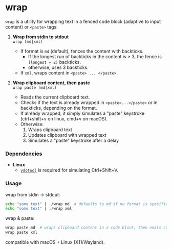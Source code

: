 # wrap

`wrap` is a utility for wrapping text in a fenced code block (adaptive to input content) or `<paste>` tags:

1. **Wrap from stdin to stdout**  
   `wrap [md|xml]`

   - If format is `md` (default), fences the content with backticks.
     - If the longest run of backticks in the content is ≥ 3, the fence is `(longest + 2)` backticks.
     - otherwise, uses 3 backticks.
   - If `xml`, wraps content in `<paste> ... </paste>`.

2. **Wrap clipboard content, then paste**  
   `wrap paste [md|xml]`

   - Reads the current clipboard text.
   - Checks if the text is already wrapped in `<paste>...</paste>` or in backticks, depending on the format.
   - If already wrapped, it simply simulates a "paste" keystroke (ctrl+shift+v on linux, cmd+v on macOS).
   - Otherwise:
     1. Wraps clipboard text
     2. Updates clipboard with wrapped text
     3. Simulates a "paste" keystroke after a delay


### Dependencies

- **Linux**  
  - [`ydotool`](https://github.com/ReimuNotMoe/ydotool) is required for simulating Ctrl+Shift+V.


### Usage

wrap from stdin -> stdout:
```bash
echo "some text" | ./wrap md  # defaults to md if no format is specified
echo "some text" | ./wrap xml
```

wrap & paste:
```bash
wrap paste md  # wraps clipboard content in a code block, then emits ctrl+shift+v / cmd+v
wrap paste xml
```

compatible with macOS + Linux (X11/Wayland).

